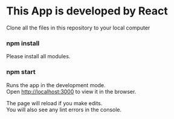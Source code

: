 # This App is developed by React
Clone all the files in this repository to your local computer

### npm install
Please install all modules.

### npm start
Runs the app in the development mode.\
Open [http://localhost:3000](http://localhost:3000) to view it in the browser.

The page will reload if you make edits.\
You will also see any lint errors in the console.

